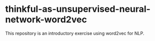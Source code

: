 # thinkful-as-unsupervised-neural-network-word2vec
This repository is an introductory exercise using word2vec for NLP.
